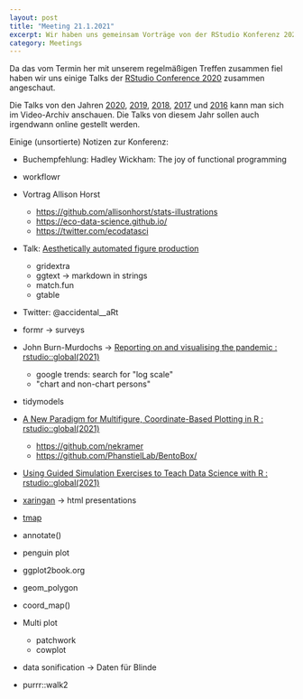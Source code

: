 ```yaml
---
layout: post
title: "Meeting 21.1.2021"
excerpt: Wir haben uns gemeinsam Vorträge von der RStudio Konferenz 2021 angeschaut
category: Meetings
---
```


Da das vom Termin her mit unserem regelmäßigen Treffen zusammen fiel haben wir uns einige Talks der [RStudio Conference 2020](https://blog.rstudio.com/2021/01/20/rstudio-global-tomorrow/) zusammen angeschaut.

Die Talks von den Jahren [2020](https://rstudio.com/resources/rstudioconf-2020/), [2019](https://rstudio.com/resources/rstudioconf-2019), [2018](https://rstudio.com/resources/rstudioconf-2018), [2017](https://rstudio.com/resources/rstudioconf-2017) und [2016](https://rstudio.com/resources/shiny-dev-con-2016) kann man sich im Video-Archiv anschauen. Die Talks von diesem Jahr sollen auch irgendwann online gestellt werden.

Einige (unsortierte) Notizen zur Konferenz:

* Buchempfehlung: Hadley Wickham: The joy of functional programming

* workflowr

* Vortrag Allison Horst
  * https://github.com/allisonhorst/stats-illustrations
  * https://eco-data-science.github.io/
  * https://twitter.com/ecodatasci

* Talk: [Aesthetically automated figure production](https://global.rstudio.com/student/page/40627)
  * gridextra
  * ggtext -> markdown in strings
  * match.fun
  * gtable


* Twitter: @accidental__aRt

* formr -> surveys

* John Burn-Murdochs -> [Reporting on and visualising the pandemic : rstudio::global(2021)](https://global.rstudio.com/student/page/40615)
  - google trends: search for "log scale"
  - "chart and non-chart persons"

* tidymodels


* [A New Paradigm for Multifigure, Coordinate-Based Plotting in R : rstudio::global(2021)](https://global.rstudio.com/student/activity/40633)
  - https://github.com/nekramer
  - https://github.com/PhanstielLab/BentoBox/


* [Using Guided Simulation Exercises to Teach Data Science with R : rstudio::global(2021)](https://global.rstudio.com/student/activity/40602)

* [xaringan](https://slides.yihui.org/xaringan/#1) -> html presentations

* [tmap](https://cran.r-project.org/web/packages/tmap/vignettes/tmap-getstarted.html)

* annotate()


* penguin plot
* ggplot2book.org
* geom_polygon
* coord_map()

* Multi plot
  - patchwork
  - cowplot

* data sonification -> Daten für Blinde

* purrr::walk2

